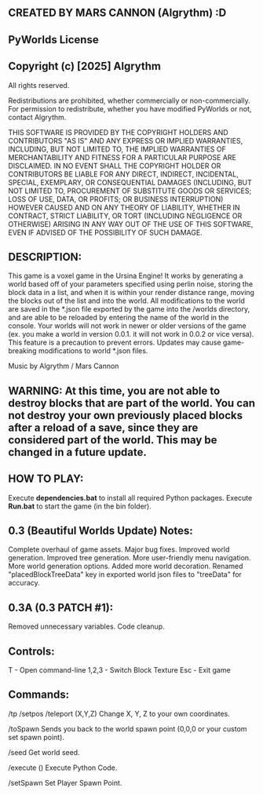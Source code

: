 ## CREATED BY MARS CANNON (Algrythm) :D


## PyWorlds License

## Copyright (c) [2025] Algrythm

All rights reserved.

Redistributions are prohibited, whether commercially or non-commercially. For permission to redistribute, whether you have modified PyWorlds or not, contact Algrythm.

THIS SOFTWARE IS PROVIDED BY THE COPYRIGHT HOLDERS AND CONTRIBUTORS "AS IS" AND ANY EXPRESS OR IMPLIED WARRANTIES, INCLUDING, BUT NOT LIMITED TO, THE IMPLIED WARRANTIES OF MERCHANTABILITY AND FITNESS FOR A PARTICULAR PURPOSE ARE DISCLAIMED. IN NO EVENT SHALL THE COPYRIGHT HOLDER OR CONTRIBUTORS BE LIABLE FOR ANY DIRECT, INDIRECT, INCIDENTAL, SPECIAL, EXEMPLARY, OR CONSEQUENTIAL DAMAGES (INCLUDING, BUT NOT LIMITED TO, PROCUREMENT OF SUBSTITUTE GOODS OR SERVICES; LOSS OF USE, DATA, OR PROFITS; OR BUSINESS INTERRUPTION) HOWEVER CAUSED AND ON ANY THEORY OF LIABILITY, WHETHER IN CONTRACT, STRICT LIABILITY, OR TORT (INCLUDING NEGLIGENCE OR OTHERWISE) ARISING IN ANY WAY OUT OF THE USE OF THIS SOFTWARE, EVEN IF ADVISED OF THE POSSIBILITY OF SUCH DAMAGE.

## DESCRIPTION:

This game is a voxel game in the Ursina Engine! It works by generating a world based off of your parameters specified using perlin noise, storing the block data in a list, and when it is within your render distance range, moving the blocks out of the list and into the world. All modifications to the world are saved in the *.json file exported by the game into the /worlds directory, and are able to be reloaded by entering the name of the world in the console. Your worlds will not work in newer or older versions of the game (ex. you make a world in version 0.0.1. it will not work in 0.0.2 or vice versa). This feature is a precaution to prevent errors. Updates may cause game-breaking modifications to world *.json files.


Music by Algrythm / Mars Cannon


## WARNING: At this time, you are not able to destroy blocks that are part of the world. You can not destroy your own previously placed blocks after a reload of a save, since they are considered part of the world. This may be changed in a future update.


## HOW TO PLAY:

Execute **dependencies.bat** to install all required Python packages.
Execute **Run.bat** to start the game (in the bin folder).


## 0.3 (Beautiful Worlds Update) Notes:

Complete overhaul of game assets.
Major bug fixes.
Improved world generation.
Improved tree generation.
More user-friendly menu navigation.
More world generation options.
Added more world decoration.
Renamed "placedBlockTreeData" key in exported world json files to "treeData" for accuracy.


## 0.3A (0.3 PATCH #1):

Removed unnecessary variables.
Code cleanup.


## Controls:

T - Open command-line
1,2,3 - Switch Block Texture
Esc - Exit game

## Commands:

/tp /setpos /teleport (X,Y,Z) 
Change X, Y, Z to your own coordinates.

/toSpawn
Sends you back to the world spawn point (0,0,0 or your custom set spawn point).

/seed
Get world seed.

/execute ()
Execute Python Code.

/setSpawn
Set Player Spawn Point.
